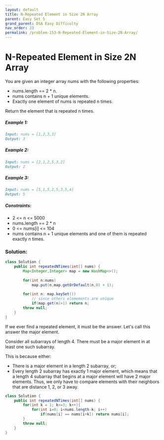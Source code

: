 ```yaml
---
layout: default
title: N-Repeated Element in Size 2N Array
parent: Easy Set 5
grand_parent: DSA Easy Difficulty
nav_order: 23
permalink: /problem-153-N-Repeated-Element-in-Size-2N-Array/
---
```

# N-Repeated Element in Size 2N Array
You are given an integer array nums with the following properties:

* nums.length == 2 * n.
* nums contains n + 1 unique elements.
* Exactly one element of nums is repeated n times.

Return the element that is repeated n times.

##### Example 1:
```markdown
Input: nums = [1,2,3,3]
Output: 3
```
##### Example 2:
```markdown
Input: nums = [2,1,2,5,3,2]
Output: 2
```
##### Example 3:
```markdown
Input: nums = [5,1,5,2,5,3,5,4]
Output: 5
```
##### Constraints:
* 2 <= n <= 5000
* nums.length == 2 * n
* 0 <= nums[i] <= 104
* nums contains n + 1 unique elements and one of them is repeated exactly n times.

### Solution:
```java
class Solution {
    public int repeatedNTimes(int[] nums) {
        Map<Integer,Integer> map = new HashMap<>();
        
        for(int n:nums)
            map.put(n,map.getOrDefault(n,0) + 1);
        
        for(int n: map.keySet())
            // since others elemements are unique 
            if(map.get(n)>1) return n;
        throw null;
    }
}
```
If we ever find a repeated element, it must be the answer. Let's call this answer the major element.

Consider all subarrays of length 4. There must be a major element in at least one such subarray.

This is because either:

* There is a major element in a length 2 subarray, or;
* Every length 2 subarray has exactly 1 major element, which means that a length 4 subarray that begins at a major element will have 2 major elements.
Thus, we only have to compare elements with their neighbors that are distance 1, 2, or 3 away.
```java
class Solution {
    public int repeatedNTimes(int[] nums) {
        for(int k = 1; k<=3; k++){
            for(int i=0; i<nums.length-k; i++)
                if(nums[i] == nums[i+k]) return nums[i];
        }
        throw null;
    }
}
```